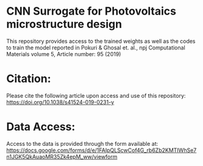 # CNN Surrogate for Photovoltaics microstructure design

This repository provides access to the trained weights as well as the codes to train the model reported in Pokuri & Ghosal et. al., npj Computational Materials volume 5, Article number: 95 (2019)

# Citation:
Please cite the following article upon access and use of this repository:
https://doi.org/10.1038/s41524-019-0231-y

# Data Access:
Access to the data is provided through the form available at:  
https://docs.google.com/forms/d/e/1FAIpQLScwCof4G_rb6Zb2KMTIWhSe7n1JGK5QkAuaoMR35Zk4epM_ww/viewform

